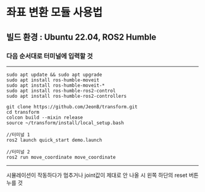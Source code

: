 # 좌표 변환 모듈 사용법
## 빌드 환경 : Ubuntu 22.04, ROS2 Humble
### 다음 순서대로 터미널에 입력할 것
---

    sudo apt update && sudo apt upgrade
    sudo apt install ros-humble-moveit
    sudo apt install ros-humble-moveit-*
    sudo apt install ros-humble-ros2-control
    sudo apt install ros-humble-ros2-controllers
    
    git clone https://github.com/JeonB/transform.git
    cd transform
    colcon build --mixin release
    source ~/transform/install/local_setup.bash
    
    //터미널 1
    ros2 launch quick_start demo.launch
    
    //터미널 2
    ros2 run move_coordinate move_coordinate
    
    
    
---
시뮬레이션이 작동하다가 멈추거나 joint값이 제대로 안 나올 시 왼쪽 하단의 reset 버튼 누를 것
    
